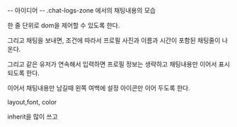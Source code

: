 -- 아이디어 --
.chat-logs-zone 에서의 채팅내용의 모습

한 줄 단위로 dom을 제어할 수 있도록 한다.

그리고 채팅을 보내면, 조건에 따라서 프로필 사진과 이름과 시간이 포함된 채팅줄이 나온다.

그리고 같은 유저가 연속해서 입력하면 프로필 정보는 생략하고 채팅내용만 이어서 표시 되도록 한다.

이어서 채팅내용만 남길때
왼쪽 여백에 설정 아이콘만 이어 두도록 한다.

layout,font, color

inherit을 많이 쓰고


